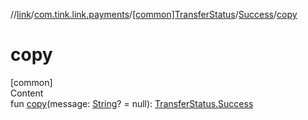 //[link](../../../index.md)/[com.tink.link.payments](../../index.md)/[[common]TransferStatus](../index.md)/[Success](index.md)/[copy](copy.md)



# copy  
[common]  
Content  
fun [copy](copy.md)(message: [String](https://kotlinlang.org/api/latest/jvm/stdlib/kotlin/-string/index.html)? = null): [TransferStatus.Success](index.md)  



